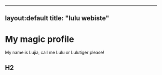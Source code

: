 ------
layout:default
title: "lulu webiste"
------

# My magic profile

My name is Lujia, call me Lulu or Lulutiger please!

## H2

